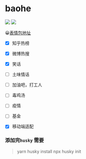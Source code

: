# baohe


![](https://img.shields.io/apm/l/vim-mode) ![](https://img.shields.io/badge/download-1K-brightgreen.svg)


😀[表情包地址](https://emojipedia.org/people/)

- [x] 知乎热榜
- [x] 微博热搜
- [x] 笑话
- [ ] 土味情话
- [ ] 加油吧，打工人
- [ ] 毒鸡汤
- [ ] 疫情
- [ ] 基金
- [x] 移动端适配


### 添加完`husky` 需要
> yarn husky install
> npx husky init
